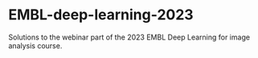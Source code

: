 # EMBL-deep-learning-2023
Solutions to the webinar part of the 2023 EMBL Deep Learning for image analysis course. 
